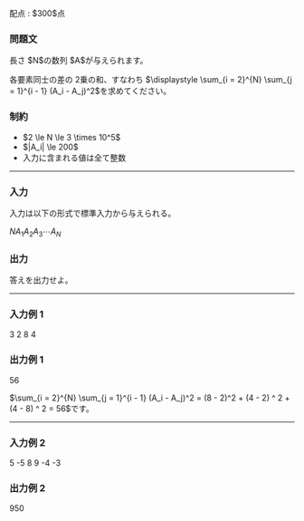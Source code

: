 
<div>

<span>

<span>

<p>
配点 : $300$点
</p>

<div>

<section>

### **問題文**

<p>
長さ $N$の数列 $A$が与えられます。

各要素同士の差の $2$乗の和、すなわち $\displaystyle \sum_{i = 2}^{N} \sum_{j = 1}^{i - 1} (A_i - A_j)^2$を求めてください。  
</p>

</section>

</div>

<div>

<section>

### **制約**

<ul>

<li>
$2 \le N \le 3 \times 10^5$
</li>

<li>
$|A_i| \le 200$
</li>

<li>
入力に含まれる値は全て整数
</li>

</ul>

</section>

</div>

---

<div>

<div>

<section>

### **入力**

<p>
入力は以下の形式で標準入力から与えられる。
</p>

<div>

$N$$A_1$$A_2$$A_3$$\cdots$$A_N$
</div>

</section>

</div>

<div>

<section>

### **出力**

<p>
答えを出力せよ。  
</p>

</section>

</div>

</div>

---

<div>

<section>

### **入力例 1**

<div>

3
2 8 4

</div>

</section>

</div>

<div>

<section>

### **出力例 1**

<div>

56

</div>

<p>
$\sum_{i = 2}^{N} \sum_{j = 1}^{i - 1} (A_i - A_j)^2 = (8 - 2)^2 + (4 - 2) ^ 2 + (4 - 8) ^ 2 = 56$です。  
</p>

</section>

</div>

---

<div>

<section>

### **入力例 2**

<div>

5
-5 8 9 -4 -3

</div>

</section>

</div>

<div>

<section>

### **出力例 2**

<div>

950

</div>

</section>

</div>

</span>

</span>

</div>
